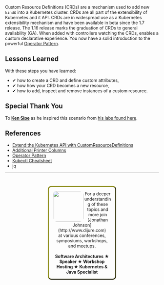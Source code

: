 Custom Resource Definitions (CRDs) are a mechanism used to add new `kind`s into a Kubernetes cluster. CRDs are all part of the extensibility of Kubernetes and it API. CRDs are in widespread use as a Kubernetes extensibility mechanism and have been available in beta since the 1.7 release. The 1.16 release marks the graduation of CRDs to general availability (GA). When added with controllers watching the CRDs, enables a custom declarative experience. You now have a solid introduction to the powerful [Operator Pattern](https://kubernetes.io/docs/concepts/extend-kubernetes/operator/).

## Lessons Learned ##

With these steps you have learned:

- &#x2714; how to create a CRD and define custom attributes,
- &#x2714; how how your CRD becomes a new resource,
- &#x2714; how to add, inspect and remove instances of a custom resource.

## Special Thank You

To **[Ken Sipe](https://www.linkedin.com/in/kensipe/)** as he inspired this scenario from [his labs found here](https://github.com/kensipe/k8s-ext-workshop).

## References ##

- [Extend the Kubernetes API with CustomResourceDefinitions](https://kubernetes.io/docs/tasks/access-kubernetes-api/custom-resources/custom-resource-definitions/)
- [Additional Printer Columns](https://kubernetes.io/docs/tasks/access-kubernetes-api/custom-resources/custom-resource-definitions/#additional-printer-columns)
- [Operator Pattern](https://kubernetes.io/docs/concepts/extend-kubernetes/operator/)
- [Kubectl Cheatsheet](https://kubernetes.io/docs/reference/kubectl/cheatsheet/)
- [jq](https://stedolan.github.io/jq/)

------
<p style="text-align: center; padding: 1em; margin: 3em; margin-left: 10em; margin-right: 10em; border-; 1px; border-color: olive;  border-radius: 12px; border-style:outset">
<img align="left" src="./assets/jonathan-johnson.jpg" width="100" style="border-radius: 12px">
For a deeper understanding of these topics and more join <br>[Jonathan Johnson](http://www.dijure.com)<br> at various conferences, symposiums, workshops, and meetups.
<br><br>
<b>Software Architectures ★ Speaker ★ Workshop Hosting ★ Kubernetes & Java Specialist</b>
</p>
